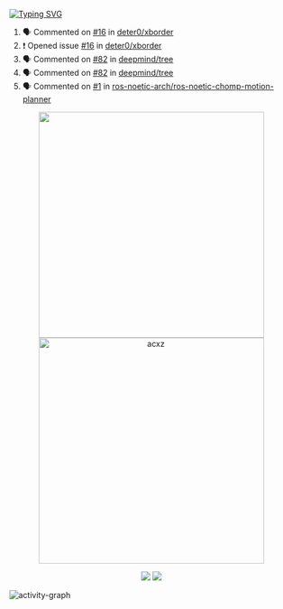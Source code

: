 [![Typing SVG](https://readme-typing-svg.herokuapp.com?size=16&color=AFFFA3&multiline=true&height=75&lines=contributing+to+robotics%2Faerospace%2Fml%2Fgpu+software;packaging+it+for+archlinux;ricer)](https://git.io/typing-svg)

<!--START_SECTION:activity-->
1. 🗣 Commented on [#16](https://github.com/deter0/xborder/issues/16) in [deter0/xborder](https://github.com/deter0/xborder)
2. ❗️ Opened issue [#16](https://github.com/deter0/xborder/issues/16) in [deter0/xborder](https://github.com/deter0/xborder)
3. 🗣 Commented on [#82](https://github.com/deepmind/tree/issues/82) in [deepmind/tree](https://github.com/deepmind/tree)
4. 🗣 Commented on [#82](https://github.com/deepmind/tree/issues/82) in [deepmind/tree](https://github.com/deepmind/tree)
5. 🗣 Commented on [#1](https://github.com/ros-noetic-arch/ros-noetic-chomp-motion-planner/issues/1) in [ros-noetic-arch/ros-noetic-chomp-motion-planner](https://github.com/ros-noetic-arch/ros-noetic-chomp-motion-planner)
<!--END_SECTION:activity-->

<p align="center">
  <img width="400em" src=https://github-readme-stats.vercel.app/api?username=acxz&include_all_commits=true&show_icons=true />
  <img width="400em" src="https://github-readme-streak-stats.herokuapp.com/?user=acxz&" alt="acxz" />
</p>

<p align="center">
  <img src=https://github-readme-stats.vercel.app/api/top-langs/?username=acxz&layout=compact />
  <img src=https://github-profile-trophy.vercel.app/?username=acxz&row=2&column=4 />
</p>

![activity-graph](https://activity-graph.herokuapp.com/graph?username=acxz&theme=aqua)
